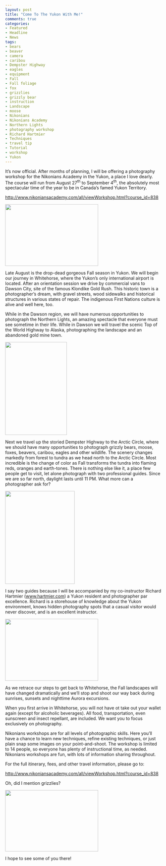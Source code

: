 ```yaml
---
layout: post
title: "Come To The Yukon With Me!"
comments: true
categories:
- Featured
- Headline
- News
tags:
- bears
- beaver
- camera
- caribou
- Dempster Highway
- eagles
- equipment
- Fall
- Fall foliage
- fox
- grizzlies
- grizzly bear
- instruction
- Landscape
- moose
- Nikonians
- Nikonians Academy
- Northern Lights
- photography workshop
- Richard Hartmier
- Techniques
- travel tip
- Tutorial
- workshop
- Yukon
---
```

It’s now official. After months of planning, I will be offering a photography workshop for the Nikonians Academy in the Yukon, a place I love dearly. The course will run from August 27<sup>th</sup> to September 4<sup>th</sup>, the absolutely most spectacular time of the year to be in Canada’s famed Yukon Territory.

<a href="http://www.nikoniansacademy.com/all/viewWorkshop.html?course_id=838">http://www.nikoniansacademy.com/all/viewWorkshop.html?course_id=838</a>

<a href="http://blog.lesterpickerphoto.com/wp-content/uploads/2011/04/Terry-photo-installation.jpg"><img class="size-medium wp-image-1056" title="Terry photo installation" src="http://blog.lesterpickerphoto.com/wp-content/uploads/2011/04/Terry-photo-installation-300x199.jpg" alt="" width="300" height="199"></a>

Late August is the drop-dead gorgeous Fall season in Yukon. We will begin our journey in Whitehorse, where the Yukon’s only international airport is located. After an orientation session we drive by commercial vans to Dawson City, site of the famous Klondike Gold Rush. This historic town is a photographer’s dream, with gravel streets, wood sidewalks and historical structures in various states of repair. The indigenous First Nations culture is alive and well here, too.

While in the Dawson region, we will have numerous opportunities to photograph the Northern Lights, an amazing spectacle that everyone must see sometime in their life. While in Dawson we will travel the scenic Top of the World Highway to Alaska, photographing the landscape and an abandoned gold mine town.

<a href="http://blog.lesterpickerphoto.com/wp-content/uploads/2011/04/northernlights1.jpg"><img class="size-medium wp-image-1057" title="northernlights1" src="http://blog.lesterpickerphoto.com/wp-content/uploads/2011/04/northernlights1-199x300.jpg" alt="" width="199" height="300"></a>

Next we travel up the storied Dempster Highway to the Arctic Circle, where we should have many opportunities to photograph grizzly bears, moose, foxes, beavers, caribou, eagles and other wildlife. The scenery changes markedly from forest to tundra as we head north to the Arctic Circle. Most incredible is the change of color as Fall transforms the tundra into flaming reds, oranges and earth-tones. There is nothing else like it, a place few people get to visit, let alone photograph with two professional guides. Since we are so far north, daylight lasts until 11 PM. What more can a photographer ask for?

<a href="http://blog.lesterpickerphoto.com/wp-content/uploads/2011/04/DEmpster.jpeg"><img class="size-medium wp-image-1058" title="Dempster Hwy view from YT/NWT border," src="http://blog.lesterpickerphoto.com/wp-content/uploads/2011/04/DEmpster-224x300.jpg" alt="" width="224" height="300"></a>

I say two guides because I will be accompanied by my co-instructor Richard Hartmier (<a href="http://www.hartmier.com">www.hartmier.com</a>) a Yukon resident and photographer par excellence. Richard is a storehouse of knowledge about the Yukon environment, knows hidden photography spots that a casual visitor would never discover, and is an excellent instructor.

<a href="http://blog.lesterpickerphoto.com/wp-content/uploads/2011/04/Maine-2009-Longpond-hdr-2.jpg"><img class="size-medium wp-image-1059" title="Maine 2009-Longpond-hdr (2)" src="http://blog.lesterpickerphoto.com/wp-content/uploads/2011/04/Maine-2009-Longpond-hdr-2-300x200.jpg" alt="" width="300" height="200"></a>

As we retrace our steps to get back to Whitehorse, the Fall landscapes will have changed dramatically and we’ll stop and shoot our way back during sunrises, sunsets and nighttime Aurora excursions.

When you first arrive in Whitehorse, you will not have ot take out your wallet again (except for alcoholic beverages). All food, transportation, even sunscreen and insect repellant, are included. We want you to focus exclusively on photography.

Nikonians workshops are for all levels of photographic skills. Here you’ll have a chance to learn new techniques, refine existing techniques, or just plain snap some images on your point-and-shoot. The workshop is limited to 14 people, so everyone has plenty of instructional time, as needed. Nikonians workshops are fun, with lots of information sharing throughout.

For the full itinerary, fees, and other travel information, please go to:

<a href="http://www.nikoniansacademy.com/all/viewWorkshop.html?course_id=838">http://www.nikoniansacademy.com/all/viewWorkshop.html?course_id=838</a>

Oh, did I mention grizzlies?

<a href="http://blog.lesterpickerphoto.com/wp-content/uploads/2011/04/Maine-2009-Longpond-hdr.jpg"><img class="size-medium wp-image-1060" title="Maine 2009-Longpond-hdr" src="http://blog.lesterpickerphoto.com/wp-content/uploads/2011/04/Maine-2009-Longpond-hdr-300x198.jpg" alt="" width="300" height="198"></a>

I hope to see some of you there!